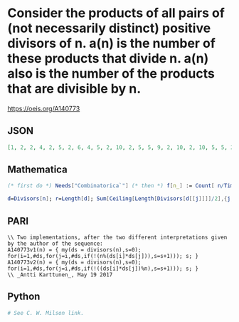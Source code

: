 # Consider the products of all pairs of \(not necessarily distinct\) positive divisors of n\. a\(n\) is the number of these products that divide n\. a\(n\) also is the number of the products that are divisible by n\.
https://oeis.org/A140773
## JSON
```JSON
[1, 2, 2, 4, 2, 5, 2, 6, 4, 5, 2, 10, 2, 5, 5, 9, 2, 10, 2, 10, 5, 5, 2, 16, 4, 5, 6, 10, 2, 14, 2, 12, 5, 5, 5, 20, 2, 5, 5, 16, 2, 14, 2, 10, 10, 5, 2, 24, 4, 10, 5, 10, 2, 16, 5, 16, 5, 5, 2, 28, 2, 5, 10, 16, 5, 14, 2, 10, 5, 14, 2, 32, 2, 5, 10, 10, 5, 14, 2, 24, 9, 5, 2, 28, 5, 5, 5, 16, 2, 28, 5]
```
## Mathematica
```Mathematica
(* first do *) Needs["Combinatorica`"] (* then *) f[n_] := Count[ n/Times @@@ Union[Sort /@ Tuples[Divisors@ n, 2]], _Integer]; Array[f, 91] (* _Robert G. Wilson v_, May 31 2008 *)
```
```Mathematica
d=Divisors[n]; r=Length[d]; Sum[Ceiling[Length[Divisors[d[[j]]]]/2],{j,r}] (* _Manfred Boergens_, Feb 25 2021 *)
```
## PARI
```PARI
\\ Two implementations, after the two different interpretations given by the author of the sequence:
A140773v1(n) = { my(ds = divisors(n),s=0); for(i=1,#ds,for(j=i,#ds,if(!(n%(ds[i]*ds[j])),s=s+1))); s; }
A140773v2(n) = { my(ds = divisors(n),s=0); for(i=1,#ds,for(j=i,#ds,if(!((ds[i]*ds[j])%n),s=s+1))); s; }
\\ _Antti Karttunen_, May 19 2017
```
## Python
```Python
# See C. W. Milson link.
```
